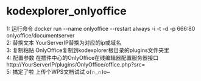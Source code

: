 # kodexplorer_onlyoffice

1: 运行命令 docker run --name onlyoffice --restart always -i -t -d -p 666:80 onlyoffice/documentserver  
2: 替换文本 YourServerIP替换为对应的ip或域名  
3: 复制粘贴 OnlyOffice复制到kodexplorer根目录的plugins文件夹里  
4: 配置参数 在插件中心的OnlyOffice在线编辑器配置服务器接口http://YourServerIP/plugins/OnlyOffice/office.php?src=  
5: 搞定了啦 上传个WPS文档试试 o(∩_∩)o~  
